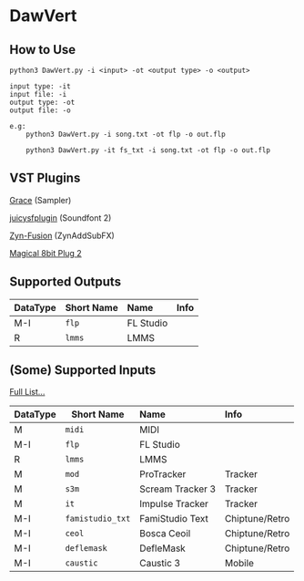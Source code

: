 
# DawVert

## How to Use
```
python3 DawVert.py -i <input> -ot <output type> -o <output>

input type: -it 
input file: -i 
output type: -ot 
output file: -o

e.g: 
    python3 DawVert.py -i song.txt -ot flp -o out.flp

    python3 DawVert.py -it fs_txt -i song.txt -ot flp -o out.flp

```

## VST Plugins

[Grace](https://github.com/s-oram/Grace) (Sampler)

[juicysfplugin](https://github.com/Birch-san/juicysfplugin) (Soundfont 2)

[Zyn-Fusion](https://zynaddsubfx.sourceforge.io/zyn-fusion.html) (ZynAddSubFX)

[Magical 8bit Plug 2](https://github.com/yokemura/Magical8bitPlug2)

## Supported Outputs

| DataType | Short Name | Name | Info | 
| --- | --- | :--- | :--- |
| M-I | ```flp``` | FL Studio |  | 
| R | ```lmms``` | LMMS | | 

## (Some) Supported Inputs
[Full List...](docs/input_plugins.md)

| DataType | Short Name | Name | Info | 
| --- | --- | :--- | :--- |
| M | ```midi``` | MIDI |  | 
| M-I | ```flp``` | FL Studio |  | 
| R | ```lmms``` | LMMS |  | 
| M | ```mod``` | ProTracker | Tracker | 
| M | ```s3m``` | Scream Tracker 3 | Tracker | 
| M | ```it``` | Impulse Tracker | Tracker | 
| M-I | ```famistudio_txt``` | FamiStudio Text | Chiptune/Retro | 
| M-I | ```ceol``` | Bosca Ceoil | Chiptune/Retro | 
| M-I | ```deflemask``` | DefleMask | Chiptune/Retro | 
| M-I | ```caustic``` | Caustic 3 | Mobile |
